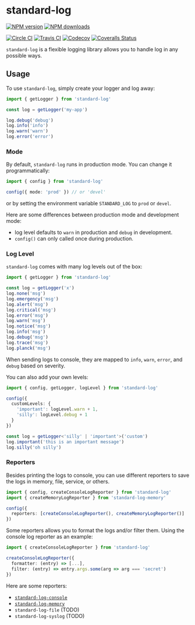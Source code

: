 # standard-log

[![NPM version][npm-image]][npm-url]
[![NPM downloads][downloads-image]][downloads-url]

[![Circle CI][circleci-image]][circleci-url]
[![Travis CI][travis-image]][travis-url]
[![Codecov][codecov-image]][codecov-url]
[![Coveralls Status][coveralls-image]][coveralls-url]

`standard-log` is a flexible logging library allows you to handle log in any possible ways.

## Usage

To use `standard-log`, simply create your logger and log away:
```ts
import { getLogger } from 'standard-log'

const log = getLogger('my-app')

log.debug('debug')
log.info('info')
log.warn('warn')
log.error('error')
```

### Mode

By default, `standard-log` runs in production mode.
You can change it programmatically:

```ts
import { config } from 'standard-log'

config({ mode: 'prod' }) // or 'devel'
```

or by setting the environment variable `STANDARD_LOG` to `prod` or `devel`.

Here are some differences between production mode and development mode:

- log level defaults to `warn` in production and `debug` in development.
- `config()` can only called once during production.

### Log Level

`standard-log` comes with many log levels out of the box:

```ts
import { getLogger } from 'standard-log'

const log = getLogger('x')
log.none('msg')
log.emergency('msg')
log.alert('msg')
log.critical('msg')
log.error('msg')
log.warn('msg')
log.notice('msg')
log.info('msg')
log.debug('msg')
log.trace('msg')
log.planck('msg')
```

When sending logs to console, they are mapped to `info`, `warn`, `error`, and `debug` based on severity.

You can also add your own levels:

```ts
import { config, getLogger, logLevel } from 'standard-log'

config({
  customLevels: {
    'important': logLevel.warn + 1,
    'silly': logLevel.debug + 1
  }
})

const log = getLogger<'silly' | 'important'>('custom')
log.important('this is an important message')
log.silly('oh silly')
```

### Reporters

Besides printing the logs to console,
you can use different reporters to save the logs in memory, file, service, or others.

```ts
import { config, createConsoleLogReporter } from 'standard-log'
import { createMemoryLogReporter } from 'standard-log-memory'

config({
  reporters: [createConsoleLogReporter(), createMemoryLogReporter()]
})
```

Some reporters allows you to format the logs and/or filter them.
Using the console log reporter as an example:

```ts
import { createConsoleLogReporter } from 'standard-log'

createConsoleLogReporter({
  formatter: (entry) => [...],
  filter: (entry) => entry.args.some(arg => arg === 'secret')
})
```

Here are some reporters:

- [`standard-log-console`](https://github.com/unional/standard-log/tree/master/packages/console)
- [`standard-log-memory`](https://github.com/unional/standard-log/tree/master/packages/memory)
- `standard-log-file` (TODO)
- `standard-log-syslog` (TODO)

[circleci-image]: https://circleci.com/gh/unional/standard-log/tree/master.svg?style=shield
[circleci-url]: https://circleci.com/gh/unional/standard-log/tree/master
[codecov-image]: https://codecov.io/gh/unional/standard-log/branch/master/graph/badge.svg
[codecov-url]: https://codecov.io/gh/unional/standard-log
[coveralls-image]: https://coveralls.io/repos/github/unional/standard-log/badge.svg
[coveralls-url]: https://coveralls.io/github/unional/standard-log
[downloads-image]: https://img.shields.io/npm/dm/standard-log.svg?style=flat
[downloads-url]: https://npmjs.org/package/standard-log
[npm-image]: https://img.shields.io/npm/v/standard-log.svg?style=flat
[npm-url]: https://www.npmjs.com/package/standard-log
[travis-image]: https://img.shields.io/travis/unional/standard-log/master.svg?style=flat
[travis-url]: https://travis-ci.com/unional/standard-log?branch=master
